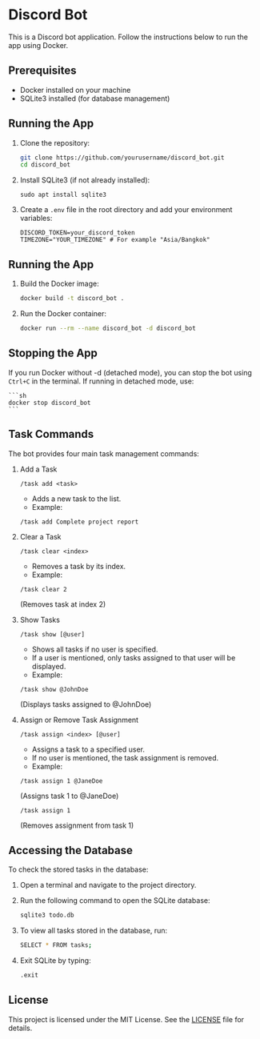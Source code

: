 # Discord Bot

This is a Discord bot application. Follow the instructions below to run the app using Docker.

## Prerequisites

- Docker installed on your machine
- SQLite3 installed (for database management)

## Running the App

1. Clone the repository:

    ```sh
    git clone https://github.com/yourusername/discord_bot.git
    cd discord_bot
    ```

2. Install SQLite3 (if not already installed):
    ```
    sudo apt install sqlite3
    ```

3. Create a `.env` file in the root directory and add your environment variables:

    ```env
    DISCORD_TOKEN=your_discord_token
    TIMEZONE="YOUR_TIMEZONE" # For example "Asia/Bangkok"
    ```

## Running the App

1. Build the Docker image:

    ```sh
    docker build -t discord_bot .
    ```

2. Run the Docker container:

    ```sh
    docker run --rm --name discord_bot -d discord_bot
    ```

## Stopping the App

If you run Docker without -d (detached mode), you can stop the bot using `Ctrl+C` in the terminal.
If running in detached mode, use:

    ```sh
    docker stop discord_bot
    ```

## Task Commands

The bot provides four main task management commands:

1. Add a Task

    ```/task add <task>```

    - Adds a new task to the list.
    - Example:

    ```/task add Complete project report```

2. Clear a Task

    ```/task clear <index>```

    - Removes a task by its index.
    - Example:

    ```/task clear 2```

    (Removes task at index 2)

3. Show Tasks

    ```/task show [@user]```

    - Shows all tasks if no user is specified.
    - If a user is mentioned, only tasks assigned to that user will be displayed.
    - Example:

    ```/task show @JohnDoe```

    (Displays tasks assigned to @JohnDoe)

4. Assign or Remove Task Assignment

    ```/task assign <index> [@user]```

    - Assigns a task to a specified user.
    - If no user is mentioned, the task assignment is removed.
    - Example:

    ```/task assign 1 @JaneDoe```

    (Assigns task 1 to @JaneDoe)

    ```/task assign 1```

    (Removes assignment from task 1)


## Accessing the Database

To check the stored tasks in the database:

1. Open a terminal and navigate to the project directory.
2. Run the following command to open the SQLite database:

    ```sh
    sqlite3 todo.db
    ```

3. To view all tasks stored in the database, run:

    ```sh
    SELECT * FROM tasks;
    ```

4. Exit SQLite by typing:

    ```sh
    .exit
    ```

## License

This project is licensed under the MIT License. See the [LICENSE](LICENSE) file for details.
